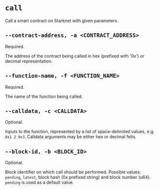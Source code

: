 # `call`
Call a smart contract on Starknet with given parameters.

## `--contract-address, -a <CONTRACT_ADDRESS>`
Required.

The address of the contract being called in hex (prefixed with '0x') or decimal representation.

## `--function-name, -f <FUNCTION_NAME>`
Required.

The name of the function being called.

## `--calldata, -c <CALLDATA>`
Optional.

Inputs to the function, represented by a list of space-delimited values, e.g. `0x1 2 0x3`.
Calldata arguments may be either hex or decimal felts.

## `--block-id, -b <BLOCK_ID>`
Optional.

Block identifier on which call should be performed.
Possible values: `pending`, `latest`, block hash (0x prefixed string) and block number (u64).
`pending` is used as a default value.
